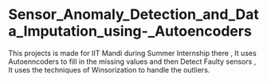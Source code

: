 # Sensor_Anomaly_Detection_and_Data_Imputation_using-_Autoencoders
This projects is made for IIT Mandi during Summer Internship there , It uses Autoenncoders to fill in the missing values and then Detect Faulty sensors , It uses the techniques of Winsorization to handle the outliers.
